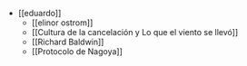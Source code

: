 - [[eduardo]]
	- [[elinor ostrom]]
	- [[Cultura de la cancelación y Lo que el viento se llevó]]
	- [[Richard Baldwin]] 
	- [[Protocolo de Nagoya]] 